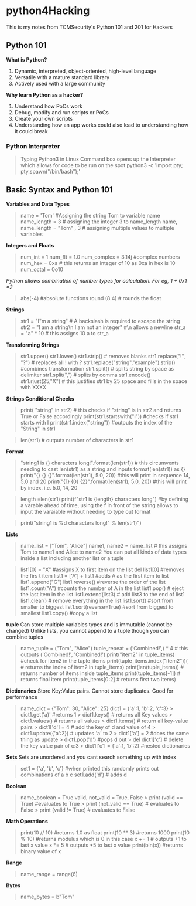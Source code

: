 # python4Hacking

This is my notes from TCMSecurity's Python 101 and 201 for Hackers

## Python 101

**What is Python?**
1. Dynamic, interpreted, object-oriented, high-level language
2. Versatile with a mature standard library
3. Actively used with a large community

**Why learn Python as a hacker?**
1. Understand how PoCs work
2. Debug, modify and run scripts or PoCs
3. Create your own scripts
4. Understanding how an app works could also lead to understanding how it could break

### Python Interpreter

> Typing Python3 in Linux Command box opens up the Interpreter which allows for code to be run on the spot
> python3 -c 'import pty; pty.spawn("/bin/bash");'

## Basic Syntax and Python 101

**Variables and Data Types**
> name = 'Tom' #Assigning the string Tom to variable name
> name_length = 3 # assigning the integer 3 to name_length
> name, name_length = "Tom" , 3 # assigning multiple values to multiple variables

**Integers and Floats**
> num_int = 1
> num_flt = 1.0
> num_complex = 3.14j #complex numbers
> num_hex = 0xa # this returns an integer of 10 as 0xa in hex is 10
> num_octal = 0o10

*Python allows combination of number types for calculation. For eg, 1 + 0x1 =2*

> abs(-4) #absolute functions
> round (8.4) # rounds the float

**Strings**
> str1 = "I\"m a string" # A backslash is required to escape the string
> str2 = "I am a string\n I am not an integer" #\n allows a newline
> str_a = "a" * 10 # this assigns 10 a to str_a

**Transforming Strings**
> str1.upper()
> str1.lower()
> str1.strip() # removes blanks
> str1.replace("!", "?") # replaces all ! with ?
> str1.replace("string","example").strip() #combines transformation
> str1.split() # splits string by space as delimiter
> str1.split(",") # splits by comma
> str1.encode() 
> str1.rjust(25,"X") # this justifies str1 by 25 space and fills in the space with XXXX

**Strings Conditional Checks**
> print( "string" in str2) # this checks if "string" is in str2 and returns True or False accordingly
> print(str1.startswith("I")) #checks if str1 starts with I
> print(str1.index("string")) #outputs the index of the "String" in str1

> len(str1) # outputs number of characters in str1

**Format**
> "string1 is {} characters long!".format(len(str1)) # this circumvents needing to cast len(str1) as a string and inputs format(len(str1)) as {}
> print("{} {} {}".format(len(str1), 5.0, 20)) #this will print in sequence 14, 5.0 and 20
> print("{1} {0} {2}".format(len(str1), 5.0, 20)) #this will print by index. i.e. 5.0, 14, 20

> length =len(str1)
> print(f"str1 is {length} characters long") #by defining a varable ahead of time, using the f in front of the string allows to input the varaiable without needing to type out format

> print("string1 is %d characters long!" % len(str1)")

**Lists**
> name_list = ["Tom", "Alice"]
> name1, name2 = name_list # this assigns Tom to name1 and Alice to name2
You can put all kinds of data types inside a list including another list or a tuple

> list1[0] = "X" #assigns X to first item on the list
> del list1[0] #removes the firs t item
> list1 = ['A'] + list1 #adds A as the first item to list
> list1.append("G")
> list1.reverse() #reverse the order of the list
> list1.count("A") #counts the number of A in the list
> list1.pop() # eject the last item in the list
> list1.extend(list3) # add list3 to the end of list1
> list1.clear() # remove everything in the list
> list1.sort() #sort from smaller to biggest
> list1.sort(reverse=True) #sort from biggest to smallest
> list1.copy() #copy a list


**tuple**
Can store multiple variables types and is immutable (cannot be changed)
Unlike lists, you cannot append to a tuple though you can combine tuples
> name_tuple = ("Tom", "Alice")
> tuple_repeat = ('Combined!',) * 4 # this outputs ('Combined!', 'Combined!')
> print("item2" in tuple_items) #check for item2 in the tuple_items
> print(tuple_items.index("item2"))( # returns the index of item2 in tuple_items)
> print(len(tuple_items)) # returns number of items inside tuple_items
> print(tuple_items[-1]) # returns final item
> print(tuple_items[0:2] # returns first two items)

**Dictionaries**
Store Key:Value pairs. Cannot store duplicates. Good for performance
> name_dict = {"Tom": 30, "Alice": 25}
> dict1 = {'a':1, 'b':2, 'c':3}
    > dict1.get('a)' #returns 1
    > dict1.keys() # returns all Key values
    > dict1.values() # returns all values
    > dict1.items() # return all key-value pairs
    > dict1['d'] = 4 # add the key of d and value of 4
    > dict1.update({'a':2}) # updates 'a' to 2
    > dict1['a'] = 2 #does the same thing as update
    > dict1.pop('d') #pops d out
    > del dict1['c'] # delete the key value pair of c:3
    > dict1['c'] = {'a':1, 'b':2} #nested dictionaries 

**Sets**
Sets are unordered and you cant search something up with index
> set1 = {'a', 'b', 'c'} #when printed this randomly prints out combinations of a b c
> set1.add('d') # adds d

**Boolean**
> name_boolean = True
> valid, not_valid = True, False
    > print (valid == True) #evaluates to True
    > print (not_valid == True) # evaluates to False
    > print (valid != True) # evaluates to False

**Math Operations**
> print(10 // 10) #returns 1.0 as float
> print(10 ** 3) #returns 1000
> print(10 % 10) #returns modulus which is 0 in this case
> x += 1 # outputs +1 to last x value
> x *= 5 # outputs *5 to last x value
> print(bin(x)) #returns binary value of x

**Range**
>name_range = range(6)

**Bytes**
>name_bytes = b"Tom"

